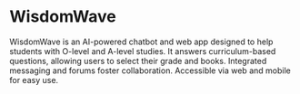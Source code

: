 # WisdomWave

WisdomWave is an AI-powered chatbot and web app designed to help students with O-level and A-level studies. It answers curriculum-based questions, allowing users to select their grade and books. Integrated messaging and forums foster collaboration. Accessible via web and mobile for easy use.
